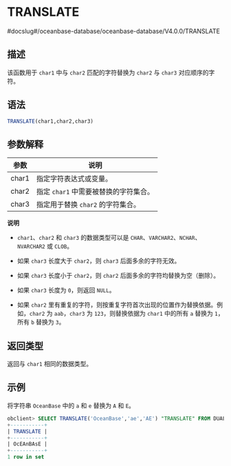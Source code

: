 TRANSLATE 
==============================
#docslug#/oceanbase-database/oceanbase-database/V4.0.0/TRANSLATE




描述 
-----------------------

该函数用于 `char1` 中与 `char2` 匹配的字符替换为 `char2` 与 `char3` 对应顺序的字符。

语法 
-----------------------

```sql
TRANSLATE(char1,char2,char3)
```



参数解释 
-------------------------



|  参数   |           说明            |
|-------|-------------------------|
| char1 | 指定字符表达式或变量。             |
| char2 | 指定 `char1` 中需要被替换的字符集合。 |
| char3 | 指定用于替换 `char2` 的字符集合。   |


**说明**



* `char1`、`char2` 和 `char3` 的数据类型可以是 `CHAR`、`VARCHAR2`、`NCHAR`、`NVARCHAR2` 或 `CLOB`。

  

* 如果 `char3` 长度大于 `char2`，则 `char3` 后面多余的字符无效。

  

* 如果 `char3` 长度小于 `char2`，则 `char2` 后面多余的字符均替换为空（删除）。

  

* 如果 `char3` 长度为 `0`，则返回 `NULL`。

  

* 如果 `char2` 里有重复的字符，则按重复字符首次出现的位置作为替换依据。例如，`char2` 为 `aab`，`char3` 为 `123`，则替换依据为 `char1` 中的所有 `a` 替换为 `1`，所有 `b` 替换为 `3`。

  




返回类型 
-------------------------

返回与 `char1` 相同的数据类型。

示例 
-----------------------

将字符串 `OceanBase` 中的 `a` 和 `e` 替换为 `A` 和 `E`。

```sql
obclient> SELECT TRANSLATE('OceanBase','ae','AE') "TRANSLATE" FROM DUAL;
+-----------+
| TRANSLATE |
+-----------+
| OcEAnBAsE |
+-----------+
1 row in set
```


